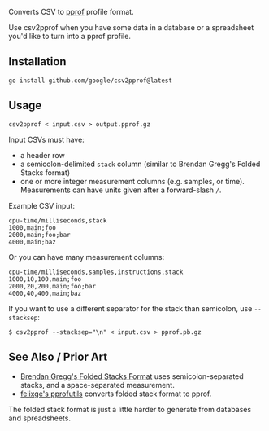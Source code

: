 Converts CSV to [pprof](https://github.com/google/pprof) profile format.

Use csv2pprof when you have some data in a database or a spreadsheet you'd like
to turn into a pprof profile.

## Installation

```
go install github.com/google/csv2pprof@latest
```

## Usage

```
csv2pprof < input.csv > output.pprof.gz
```

Input CSVs must have:
- a header row
- a semicolon-delimited `stack` column (similar to Brendan Gregg's Folded Stacks
  format)
- one or more integer measurement columns (e.g. samples, or time). Measurements
  can have units given after a forward-slash `/`.

Example CSV input:

```
cpu-time/milliseconds,stack
1000,main;foo
2000,main;foo;bar
4000,main;baz
```

Or you can have many measurement columns:

```
cpu-time/milliseconds,samples,instructions,stack
1000,10,100,main;foo
2000,20,200,main;foo;bar
4000,40,400,main;baz
```

If you want to use a different separator for the stack than semicolon, use
`--stacksep`:

```
$ csv2pprof --stacksep="\n" < input.csv > pprof.pb.gz
```


## See Also / Prior Art

- [Brendan Gregg's Folded Stacks Format](https://github.com/brendangregg/FlameGraph) uses semicolon-separated stacks, and a space-separated measurement.
- [felixge's pprofutils](https://github.com/felixge/pprofutils) converts folded stack format to pprof.

The folded stack format is just a little harder to generate from databases and spreadsheets.
